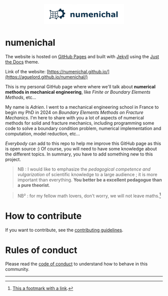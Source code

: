 <p align="center">
  <picture>
    <source srcset="assets/images/numenichal_logo.png" type="image/png">
    <img src="assets/images/numenichal_logo.png" width="256px" alt="Numenichal Logo">
  </picture>
</p>

# numenichal

The website is hosted on [GitHub Pages][GitHub Pages] and built with [Jekyll][Jekyll] using the [Just the Docs][Just the Docs] theme.

Link of the website: [https://numenichal.github.io/](https://aguelord.github.io/numenichal/)

This is my personal GitHub page where where we'll talk about **numerical methods in mechanical engineering**, like *Finite or Boundary Elements Methods*, etc...

My name is *Adrien*. I went to a mechanical engineering school in France to begin my PhD in 2024 on *Boundary Elements Methods on Fracture Mechanics*. I'm here to share with you a lot of aspects of numerical methods for solid and fracture mechanics, including programming some code to solve a boundary condition problem, numerical implementation and computation, model reduction, etc...

*Everybody* can add to this repo to help me improve this GitHub page as this is open source :) Of course, you will need to have some knowledge about the different topics. In summary, you have to add something new to this project. 

> NB : I would like to emphasize the *pedagogical competence and vulgarization* of scientific knowledge to a large audience ; it is more important than everything. **You better be a excellent pedagogue than a pure theorist**.

> NB² : for my fellow math lovers, don't worry, we will not leave maths.[^1]

# How to contribute
If you want to contribute, see the [contributing guidelines](CONTRIBUTING.md).

# Rules of conduct

Please read the [code of conduct](CODE_OF_CONDUCT.md) to understand how to behave in this community.

----
[^1]: [This a footmark with a link](https://docs.github.com/en/pages/setting-up-a-github-pages-site-with-jekyll/creating-a-github-pages-site-with-jekyll#creating-your-site).

[Just the Docs]: https://just-the-docs.github.io/just-the-docs/
[GitHub Pages]: https://docs.github.com/en/pages
[Jekyll]: https://jekyllrb.com